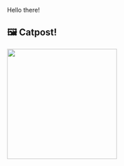 Hello there!



## 🖼️ Catpost!

<sub>
    <img src="https://cdn2.thecatapi.com/images/26k.jpg" height="256">
</sub>

